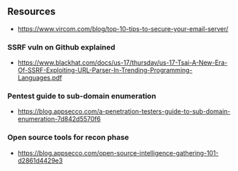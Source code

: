 ## Resources 

* https://www.vircom.com/blog/top-10-tips-to-secure-your-email-server/

### SSRF vuln on Github explained
* https://www.blackhat.com/docs/us-17/thursday/us-17-Tsai-A-New-Era-Of-SSRF-Exploiting-URL-Parser-In-Trending-Programming-Languages.pdf

### Pentest guide to sub-domain enumeration 
* https://blog.appsecco.com/a-penetration-testers-guide-to-sub-domain-enumeration-7d842d5570f6

### Open source tools for recon phase
* https://blog.appsecco.com/open-source-intelligence-gathering-101-d2861d4429e3
